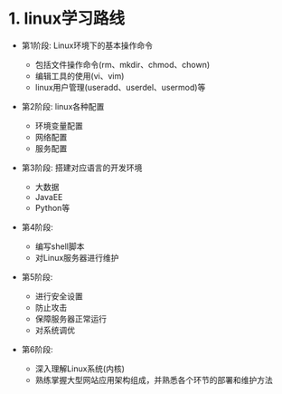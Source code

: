 # 1. linux学习路线

* 第1阶段: Linux环境下的基本操作命令
    * 包括文件操作命令(rm、mkdir、chmod、chown)
    * 编辑工具的使用(vi、vim)
    * linux用户管理(useradd、userdel、usermod)等

* 第2阶段: linux各种配置
    * 环境变量配置
    * 网络配置
    * 服务配置

* 第3阶段: 搭建对应语言的开发环境
    * 大数据
    * JavaEE
    * Python等

* 第4阶段:
    * 编写shell脚本
    * 对Linux服务器进行维护

* 第5阶段:
    * 进行安全设置
    * 防止攻击
    * 保障服务器正常运行
    * 对系统调优

* 第6阶段:
    * 深入理解Linux系统(内核)
    * 熟练掌握大型网站应用架构组成，并熟悉各个环节的部署和维护方法

